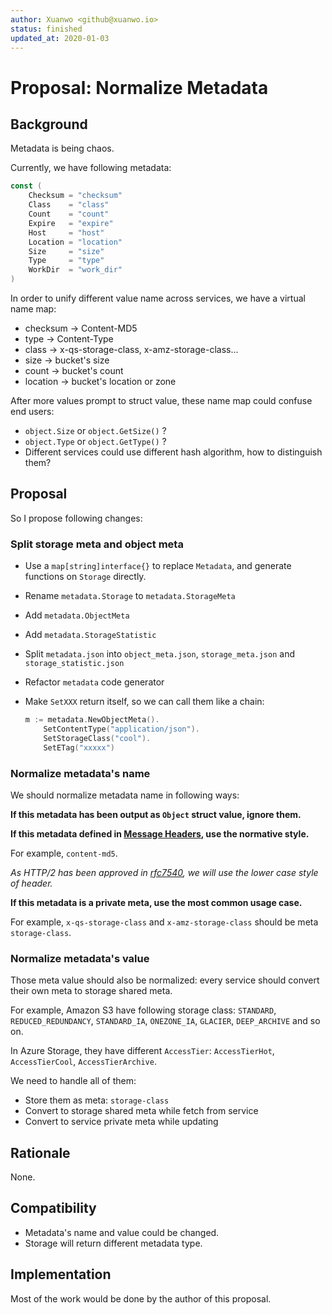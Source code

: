```yaml
---
author: Xuanwo <github@xuanwo.io>
status: finished
updated_at: 2020-01-03
---
```


# Proposal: Normalize Metadata

## Background

Metadata is being chaos.

Currently, we have following metadata:

```go
const (
	Checksum = "checksum"
	Class    = "class"
	Count    = "count"
	Expire   = "expire"
	Host     = "host"
	Location = "location"
	Size     = "size"
	Type     = "type"
	WorkDir  = "work_dir"
)
```

In order to unify different value name across services, we have a virtual name map:

- checksum -> Content-MD5
- type -> Content-Type
- class -> x-qs-storage-class, x-amz-storage-class...
- size -> bucket's size
- count -> bucket's count
- location -> bucket's location or zone

After more values prompt to struct value, these name map could confuse end users:

- `object.Size` or `object.GetSize()` ?
- `object.Type` or `object.GetType()` ?
- Different services could use different hash algorithm, how to distinguish them?

## Proposal

So I propose following changes:

### Split storage meta and object meta

- Use a `map[string]interface{}` to replace `Metadata`, and generate functions on `Storage` directly.
- Rename `metadata.Storage` to `metadata.StorageMeta`
- Add `metadata.ObjectMeta`
- Add `metadata.StorageStatistic`
- Split `metadata.json` into `object_meta.json`, `storage_meta.json` and `storage_statistic.json`
- Refactor `metadata` code generator
- Make `SetXXX` return itself, so we can call them like a chain:

    ```go
    m := metadata.NewObjectMeta().
        SetContentType("application/json").
        SetStorageClass("cool").
        SetETag("xxxxx")
    ```

### Normalize metadata's name

We should normalize metadata name in following ways:

**If this metadata has been output as `Object` struct value, ignore them.**

**If this metadata defined in [Message Headers](https://www.iana.org/assignments/message-headers/message-headers.xhtml), use the normative style.**

For example, `content-md5`. 

*As HTTP/2 has been approved in [rfc7540](https://tools.ietf.org/html/rfc7540), we will use the lower case style of header.*

**If this metadata is a private meta, use the most common usage case.**

For example, `x-qs-storage-class` and `x-amz-storage-class` should be meta `storage-class`.

### Normalize metadata's value

Those meta value should also be normalized: every service should convert their own meta to storage shared meta.

For example, Amazon S3 have following storage class: `STANDARD`, `REDUCED_REDUNDANCY`, `STANDARD_IA`, `ONEZONE_IA`, `GLACIER`, `DEEP_ARCHIVE` and so on.

In Azure Storage, they have different `AccessTier`: `AccessTierHot`, `AccessTierCool`, `AccessTierArchive`. 

We need to handle all of them: 

- Store them as meta: `storage-class`
- Convert to storage shared meta while fetch from service
- Convert to service private meta while updating

## Rationale

None.

## Compatibility

- Metadata's name and value could be changed.
- Storage will return different metadata type.

## Implementation

Most of the work would be done by the author of this proposal.